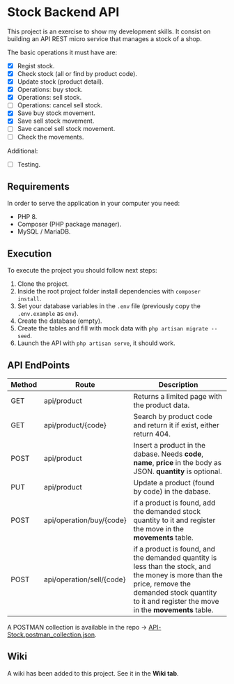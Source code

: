 # Stock Backend API

This project is an exercise to show my development skills. It consist on building an API REST micro service that manages a stock of a shop.

The basic operations it must have are:

- [x] Regist stock.
- [x] Check stock (all or find by product code).
- [x] Update stock (product detail).
- [x] Operations: buy stock.
- [x] Operations: sell stock.
- [ ] Operations: cancel sell stock.
- [x] Save buy stock movement.
- [x] Save sell stock movement.
- [ ] Save cancel sell stock movement.
- [ ] Check the movements.

Additional:

- [ ] Testing.

## Requirements

In order to serve the application in your computer you need:

- PHP 8.
- Composer (PHP package manager).
- MySQL / MariaDB.

## Execution

To execute the project you should follow next steps:

1. Clone the project.
2. Inside the root project folder install dependencies with `composer install`.
3. Set your database variables in the `.env` file (previously copy the `.env.example` as `env`).
4. Create the database (empty).
5. Create the tables and fill with mock data with `php artisan migrate --seed`.
6. Launch the API with `php artisan serve`, it should work.

## API EndPoints

Method  | Route | Description
------------- | ------------- | -------------
GET | api/product | Returns a limited page with the product data.
GET | api/product/{code}  | Search by product code and return it if exist, either return 404.
POST | api/product | Insert a product in the dabase. Needs **code**, **name**, **price** in the body as JSON. **quantity** is optional.
PUT | api/product | Update a product (found by code) in the dabase.
POST | api/operation/buy/{code} | if a product is found, add the demanded stock quantity to it and register the move in the **movements** table.
POST | api/operation/sell/{code} | if a product is found, and the demanded quantity is less than the stock, and the money is more than the price, remove the demanded stock quantity to it and register the move in the **movements** table.

A POSTMAN collection is available in the repo -> [API-Stock.postman_collection.json](API-Stock.postman_collection.json).

## Wiki

A wiki has been added to this project. See it in the **Wiki tab**.

